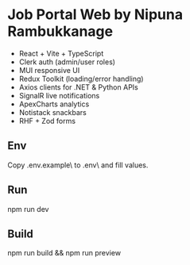 # Job Portal Web by Nipuna Rambukkanage

- React + Vite + TypeScript
- Clerk auth (admin/user roles)
- MUI responsive UI
- Redux Toolkit (loading/error handling)
- Axios clients for .NET & Python APIs
- SignalR live notifications
- ApexCharts analytics
- Notistack snackbars
- RHF + Zod forms

## Env
Copy \.env.example\ to \.env\ and fill values.

## Run
npm run dev

## Build
npm run build && npm run preview
